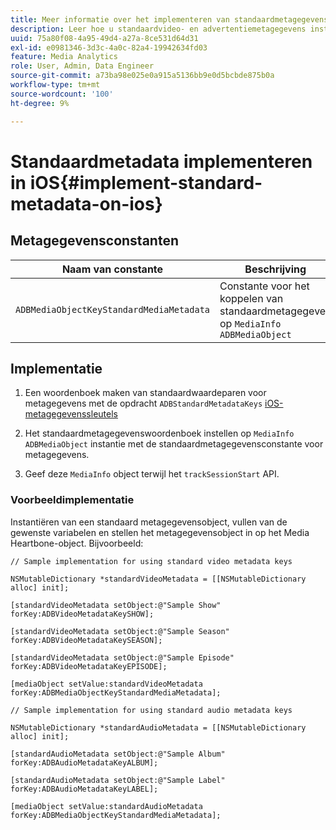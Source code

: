 ```yaml
---
title: Meer informatie over het implementeren van standaardmetagegevens op iOS
description: Leer hoe u standaardvideo- en advertentiemetagegevens instelt die moeten worden verzonden met trackingoproepen op iOS.
uuid: 75a80f08-4a95-49d4-a27a-8ce531d64d31
exl-id: e0981346-3d3c-4a0c-82a4-19942634fd03
feature: Media Analytics
role: User, Admin, Data Engineer
source-git-commit: a73ba98e025e0a915a5136bb9e0d5bcbde875b0a
workflow-type: tm+mt
source-wordcount: '100'
ht-degree: 9%

---
```


# Standaardmetadata implementeren in iOS{#implement-standard-metadata-on-ios}

## Metagegevensconstanten

| Naam van constante | Beschrijving   |
|---|---|
| `ADBMediaObjectKeyStandardMediaMetadata` | Constante voor het koppelen van standaardmetagegevens op `MediaInfo ADBMediaObject` |

## Implementatie

1. Een woordenboek maken van standaardwaardeparen voor metagegevens met de opdracht `ADBStandardMetadataKeys`
   [iOS-metagegevenssleutels](/help/use-cases/track-av-playback/impl-std-metadata/ios-metadata-keys.md)

1. Het standaardmetagegevenswoordenboek instellen op `MediaInfo` `ADBMediaObject` instantie met de standaardmetagegevensconstante voor metagegevens.

1. Geef deze `MediaInfo` object terwijl het `trackSessionStart` API.

### Voorbeeldimplementatie

Instantiëren van een standaard metagegevensobject, vullen van de gewenste variabelen en stellen het metagegevensobject in op het Media Heartbone-object. Bijvoorbeeld:

```
// Sample implementation for using standard video metadata keys 
 
NSMutableDictionary *standardVideoMetadata = [[NSMutableDictionary alloc] init]; 
 
[standardVideoMetadata setObject:@"Sample Show" forKey:ADBVideoMetadataKeySHOW]; 
 
[standardVideoMetadata setObject:@"Sample Season" forKey:ADBVideoMetadataKeySEASON]; 
 
[standardVideoMetadata setObject:@"Sample Episode" forKey:ADBVideoMetadataKeyEPISODE]; 
 
[mediaObject setValue:standardVideoMetadata forKey:ADBMediaObjectKeyStandardMediaMetadata];
```

```
// Sample implementation for using standard audio metadata keys 
 
NSMutableDictionary *standardAudioMetadata = [[NSMutableDictionary alloc] init];  
 
[standardAudioMetadata setObject:@"Sample Album"   forKey:ADBAudioMetadataKeyALBUM];  
 
[standardAudioMetadata setObject:@"Sample Label"   forKey:ADBAudioMetadataKeyLABEL]; 
 
[mediaObject setValue:standardAudioMetadata   forKey:ADBMediaObjectKeyStandardMediaMetadata];
```
